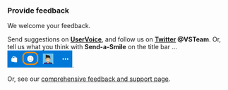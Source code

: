 ### Provide feedback  

We welcome your feedback. 

Send suggestions on **[UserVoice](https://visualstudio.uservoice.com/forums/330519-team-services)**, and follow us on **[Twitter](https://twitter.com/VSTeam) @VSTeam**. Or, tell us what you think with **Send-a-Smile** on the title bar ... ![Send-a-Smile](../_img/send-smile-2.png). 

Or, see our [comprehensive feedback and support page](https://www.visualstudio.com/docs/provide-feedback).  